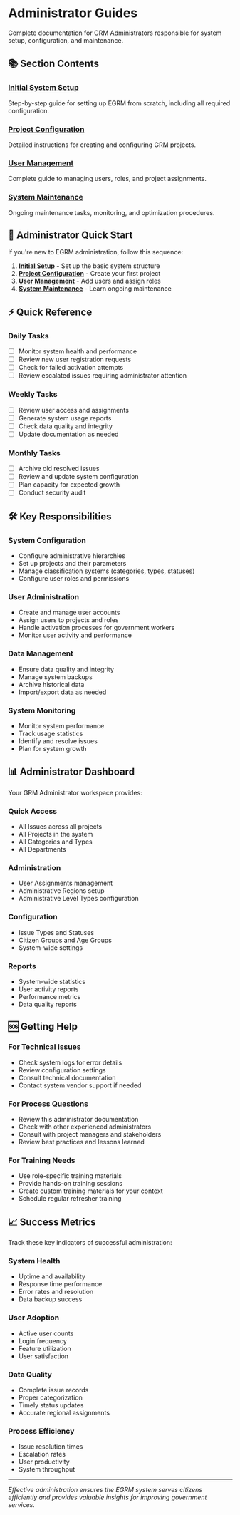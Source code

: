 # Administrator Guides

Complete documentation for GRM Administrators responsible for system setup, configuration, and maintenance.

## 📚 Section Contents

### [Initial System Setup](./initial-setup.md)
Step-by-step guide for setting up EGRM from scratch, including all required configuration.

### [Project Configuration](./project-configuration.md)
Detailed instructions for creating and configuring GRM projects.

### [User Management](./user-management.md)
Complete guide to managing users, roles, and project assignments.

### [System Maintenance](./system-maintenance.md)
Ongoing maintenance tasks, monitoring, and optimization procedures.

## 🎯 Administrator Quick Start

If you're new to EGRM administration, follow this sequence:

1. **[Initial Setup](./initial-setup.md)** - Set up the basic system structure
2. **[Project Configuration](./project-configuration.md)** - Create your first project
3. **[User Management](./user-management.md)** - Add users and assign roles
4. **[System Maintenance](./system-maintenance.md)** - Learn ongoing maintenance

## ⚡ Quick Reference

### Daily Tasks
- [ ] Monitor system health and performance
- [ ] Review new user registration requests
- [ ] Check for failed activation attempts
- [ ] Review escalated issues requiring administrator attention

### Weekly Tasks
- [ ] Review user access and assignments
- [ ] Generate system usage reports
- [ ] Check data quality and integrity
- [ ] Update documentation as needed

### Monthly Tasks
- [ ] Archive old resolved issues
- [ ] Review and update system configuration
- [ ] Plan capacity for expected growth
- [ ] Conduct security audit

## 🛠️ Key Responsibilities

### System Configuration
- Configure administrative hierarchies
- Set up projects and their parameters
- Manage classification systems (categories, types, statuses)
- Configure user roles and permissions

### User Administration
- Create and manage user accounts
- Assign users to projects and roles
- Handle activation processes for government workers
- Monitor user activity and performance

### Data Management
- Ensure data quality and integrity
- Manage system backups
- Archive historical data
- Import/export data as needed

### System Monitoring
- Monitor system performance
- Track usage statistics
- Identify and resolve issues
- Plan for system growth

## 📊 Administrator Dashboard

Your GRM Administrator workspace provides:

### Quick Access
- All Issues across all projects
- All Projects in the system
- All Categories and Types
- All Departments

### Administration
- User Assignments management
- Administrative Regions setup
- Administrative Level Types configuration

### Configuration
- Issue Types and Statuses
- Citizen Groups and Age Groups
- System-wide settings

### Reports
- System-wide statistics
- User activity reports
- Performance metrics
- Data quality reports

## 🆘 Getting Help

### For Technical Issues
- Check system logs for error details
- Review configuration settings
- Consult technical documentation
- Contact system vendor support if needed

### For Process Questions
- Review this administrator documentation
- Check with other experienced administrators
- Consult with project managers and stakeholders
- Review best practices and lessons learned

### For Training Needs
- Use role-specific training materials
- Provide hands-on training sessions
- Create custom training materials for your context
- Schedule regular refresher training

## 📈 Success Metrics

Track these key indicators of successful administration:

### System Health
- Uptime and availability
- Response time performance
- Error rates and resolution
- Data backup success

### User Adoption
- Active user counts
- Login frequency
- Feature utilization
- User satisfaction

### Data Quality
- Complete issue records
- Proper categorization
- Timely status updates
- Accurate regional assignments

### Process Efficiency
- Issue resolution times
- Escalation rates
- User productivity
- System throughput

---

*Effective administration ensures the EGRM system serves citizens efficiently and provides valuable insights for improving government services.*
